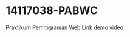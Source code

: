 # 14117038-PABWC
Praktikum Pemrograman Web
[Link demo video](https://drive.google.com/file/d/1h7pJUYfi81d6B6-ic15vgyfalez8aaq1/view?usp=sharing)
